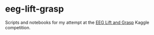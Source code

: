 # eeg-lift-grasp

Scripts and notebooks for my attempt at the
[EEG Lift and Grasp](https://www.kaggle.com/c/grasp-and-lift-eeg-detection) Kaggle competition.
